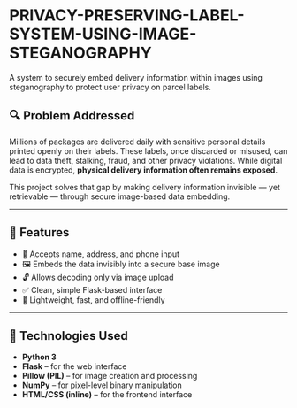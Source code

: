 # PRIVACY-PRESERVING-LABEL-SYSTEM-USING-IMAGE-STEGANOGRAPHY
A system to securely embed delivery information within images using steganography to protect user privacy on parcel labels.


## 🔍 Problem Addressed

Millions of packages are delivered daily with sensitive personal details printed openly on their labels. These labels, once discarded or misused, can lead to data theft, stalking, fraud, and other privacy violations. While digital data is encrypted, **physical delivery information often remains exposed**.

This project solves that gap by making delivery information invisible — yet retrievable — through secure image-based data embedding.

---

## 🚀 Features

- 📄 Accepts name, address, and phone input
- 🖼️ Embeds the data invisibly into a secure base image
- 🔓 Allows decoding only via image upload
- ✅ Clean, simple Flask-based interface
- 💾 Lightweight, fast, and offline-friendly

---

## 🧠 Technologies Used

- **Python 3**
- **Flask** – for the web interface
- **Pillow (PIL)** – for image creation and processing
- **NumPy** – for pixel-level binary manipulation
- **HTML/CSS (inline)** – for the frontend interface
